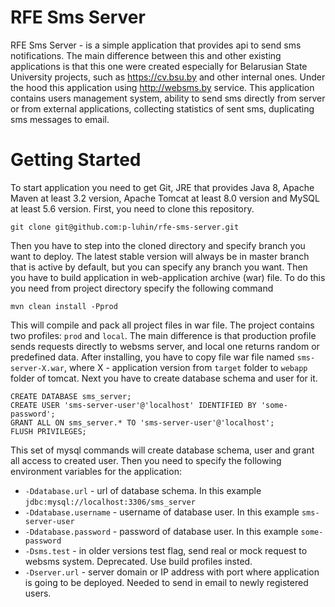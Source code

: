 # RFE Sms Server
RFE Sms Server - is a simple application that provides api to send sms notifications. The main difference between this and other existing applications is that this one were created especially for Belarusian State University projects, such as https://cv.bsu.by and other internal ones. Under the hood this application using http://websms.by service.
This application contains users management system, ability to send sms directly from server or from external applications, collecting statistics of sent sms, duplicating sms messages to email.

# Getting Started
To start application you need to get Git, JRE that provides Java 8, Apache Maven at least 3.2 version, Apache Tomcat at least 8.0 version and MySQL at least 5.6 version.
First, you need to clone this repository.
```
git clone git@github.com:p-luhin/rfe-sms-server.git
```
Then you have to step into the cloned directory and specify branch you want to deploy. The latest stable version will always be in master branch that is active by default, but you can specify any branch you want.
Then you have to build application in web-application archive (war) file. To do this you need from project directory specify the following command
```
mvn clean install -Pprod
```
This will compile and pack all project files in war file.
The project contains two profiles: ```prod``` and ```local```. The main difference is that production profile sends requests directly to websms server, and local one returns random or predefined data.
After installing, you have to copy file war file named ```sms-server-X.war```, where X - application version from ```target``` folder to ```webapp``` folder of tomcat.
Next you have to create database schema and user for it.
```
CREATE DATABASE sms_server;
CREATE USER 'sms-server-user'@'localhost' IDENTIFIED BY 'some-password';
GRANT ALL ON sms_server.* TO 'sms-server-user'@'localhost';
FLUSH PRIVILEGES;
```
This set of mysql commands will create database schema, user and grant all access to created user.
Then you need to specify the following environment variables for the application:
* ```-Ddatabase.url``` - url of database schema. In this example ```jdbc:mysql://localhost:3306/sms_server```
* ```-Ddatabase.username``` - username of database user. In this example ```sms-server-user```
* ```-Ddatabase.password``` - password of database user. In this example ```some-password```
* ```-Dsms.test``` - in older versions test flag, send real or mock request to websms system. Deprecated. Use build profiles insted.
* ```-Dserver.url``` - server domain or IP address with port where application is going to be deployed. Needed to send in email to newly registered users. 
